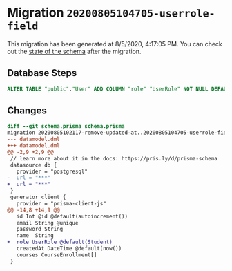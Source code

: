 # Migration `20200805104705-userrole-field`

This migration has been generated at 8/5/2020, 4:17:05 PM.
You can check out the [state of the schema](./schema.prisma) after the migration.

## Database Steps

```sql
ALTER TABLE "public"."User" ADD COLUMN "role" "UserRole" NOT NULL DEFAULT E'Student';
```

## Changes

```diff
diff --git schema.prisma schema.prisma
migration 20200805102117-remove-updated-at..20200805104705-userrole-field
--- datamodel.dml
+++ datamodel.dml
@@ -2,9 +2,9 @@
 // learn more about it in the docs: https://pris.ly/d/prisma-schema
 datasource db {
   provider = "postgresql"
-  url = "***"
+  url = "***"
 }
 generator client {
   provider = "prisma-client-js"
@@ -14,8 +14,9 @@
   id Int @id @default(autoincrement())
   email String @unique
   password String
   name  String 
+  role UserRole @default(Student)
   createdAt DateTime @default(now())
   courses CourseEnrollment[]
 }
```


